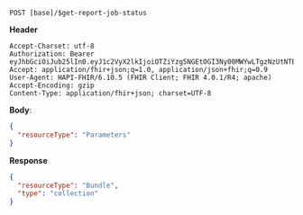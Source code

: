 `POST [base]/$get-report-job-status`

__Header__
```
Accept-Charset: utf-8
Authorization: Bearer eyJhbGciOiJub25lIn0.eyJ1c2VyX2lkIjoiOTZiYzg5NGEtOGI3Ny00MWYwLTgzNzUtNTE3ZmRmNjM5NDA4IiwicmVhbG1fYWNjZXNzIjp7InJvbGVzIjpbInJlcG9ydC1ub24tYW5vbnltaXplZCIsIkJpbmFyeS5yZWFkIl19LCJ1c2VyX3R5cGUiOiJQUkFDVElUSU9ORVIifQ.
Accept: application/fhir+json;q=1.0, application/json+fhir;q=0.9
User-Agent: HAPI-FHIR/6.10.5 (FHIR Client; FHIR 4.0.1/R4; apache)
Accept-Encoding: gzip
Content-Type: application/fhir+json; charset=UTF-8
```

__Body__:
```json
{
  "resourceType": "Parameters"
}
```

__Response__
```json
{
  "resourceType": "Bundle",
  "type": "collection"
}
```